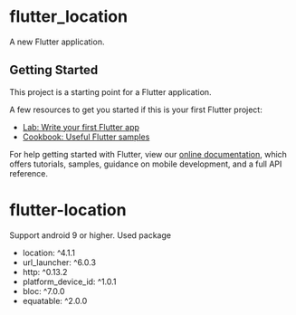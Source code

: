 # flutter_location

A new Flutter application.

## Getting Started

This project is a starting point for a Flutter application.

A few resources to get you started if this is your first Flutter project:

- [Lab: Write your first Flutter app](https://flutter.dev/docs/get-started/codelab)
- [Cookbook: Useful Flutter samples](https://flutter.dev/docs/cookbook)

For help getting started with Flutter, view our
[online documentation](https://flutter.dev/docs), which offers tutorials,
samples, guidance on mobile development, and a full API reference.
# flutter-location
Support android 9 or higher.
Used package
- location: ^4.1.1
- url_launcher: ^6.0.3
- http: ^0.13.2
- platform_device_id: ^1.0.1
- bloc: ^7.0.0
- equatable: ^2.0.0

